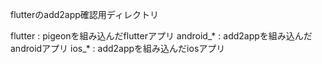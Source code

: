 flutterのadd2app確認用ディレクトリ

flutter : pigeonを組み込んだflutterアプリ
android_* : add2appを組み込んだandroidアプリ
ios_* : add2appを組み込んだiosアプリ

